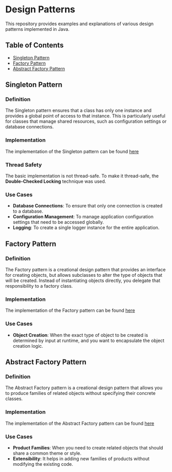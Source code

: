 # Design Patterns

This repository provides examples and explanations of various design patterns implemented in Java.

## Table of Contents
- [Singleton Pattern](#singleton-pattern)
- [Factory Pattern](#factory-pattern)
- [Abstract Factory Pattern](#abstract-factory-pattern)

## Singleton Pattern

### Definition
The Singleton pattern ensures that a class has only one instance and provides a global point of access to that instance. 
This is particularly useful for classes that manage shared resources, such as configuration settings or database connections.

### Implementation
The implementation of the Singleton pattern can be found [here](src/main/java/org/example/singleton)

### Thread Safety
The basic implementation is not thread-safe. To make it thread-safe, the **Double-Checked Locking** technique was used.

### Use Cases
- **Database Connections**: To ensure that only one connection is created to a database.
- **Configuration Management**: To manage application configuration settings that need to be accessed globally.
- **Logging**: To create a single logger instance for the entire application.

## Factory Pattern

### Definition
The Factory pattern is a creational design pattern that provides an interface for creating objects, but allows subclasses to alter the type of objects that will be created.
Instead of instantiating objects directly, you delegate that responsibility to a factory class.

### Implementation
The implementation of the Factory pattern can be found [here](src/main/java/org/example/factory)

### Use Cases

- **Object Creation**: When the exact type of object to be created is determined by input at runtime, and you want to encapsulate the object creation logic.

## Abstract Factory Pattern

### Definition
The Abstract Factory pattern is a creational design pattern that allows you to produce families of related objects without specifying their concrete classes. 

### Implementation
The implementation of the Abstract Factory pattern can be found [here](src/main/java/org/example/abstractfactory)

### Use Cases
- **Product Families**: When you need to create related objects that should share a common theme or style.
- **Extensibility**: It helps in adding new families of products without modifying the existing code.